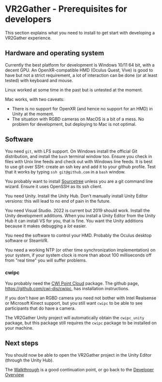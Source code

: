 # VR2Gather - Prerequisites for developers

This section explains what you need to install to get start with developing a VR2Gather experience.

## Hardware and operating system

Currently the best platform for development is Windows 10/11 64 bit, with a decent GPU. An OpenXR-compatible HMD (Oculus Quest, Vive) is good to have but not a strict requirement, a lot of interaction can be done (or at least tested) with keyboard and mouse.

Linux worked at some time in the past but is untested at the moment.

Mac works, with two caveats:

- There is no support for OpenXR (and hence no support for an HMD) in Unity at the moment.
- The situation with RGBD cameras on MacOS is a bit of a mess. No problem for development, but deploying to Mac is not optimal.

## Software

You need `git`, with LFS support. On Windows install the official Git distribution, and install the `bash` terminal window too. Ensure you check in files with Unix line feeds and check out with Windows line feeds.
It is best to use git over SSH: create an ssh key and add it to your github profile. Test that it works by typing `ssh git@github.com` in a `bash` window.

You probably want to install [Sourcetree](https://www.sourcetreeapp.com) unless you are a git command line wizard. Ensure it uses OpenSSH as its ssh client.

You need Unity. Install the Unity Hub. Don't manually install Unity Editor versions: this will lead to no end of pain in the future.

You need Visual Studio. 2022 is current but 2019 should work. Install the Unity development additions. When you install a Unity Editor from the Unity Hub it can install VS for you, that is fine. You want the Unity additions because it makes debugging a _lot_ easier.

You need the software to control your HMD. Probably the Oculus desktop software or SteamVR. 

You need a working NTP (or other time synchronization implementation) on your system, if your system clock is more than about 100 milliseconds off from "real time" you will suffer problems.

### cwipc

You probably need the [CWI Point Cloud](https://github.com/cwi-dis/cwipc) package. The github page, <https://github.com/cwi-dis/cwipc>, has installation instructions. 

If you don't have an RGBD camera you need not bother with Intel Realsense or Microsoft Kinect support, but you still want `cwipc` to be able to see participants that do have a camera.

The VR2Gather Unity project will automatically obtain the `cwipc_unity` package, but this package still requires the `cwipc` package to be installed on your machine.

## Next steps

You should now be able to open the VR2Gather project in the Unity Editor (through the Unity Hub).

The [Walkthrough](03-walkthrough.md) is a good continuation point, or go back to the [Developer Overview](01-overview.md)
